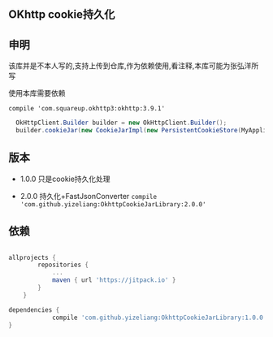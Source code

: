 ## OKhttp cookie持久化


## 申明

该库并是不本人写的,支持上传到仓库,作为依赖使用,看注释,本库可能为张弘洋所写

使用本库需要依赖

` compile 'com.squareup.okhttp3:okhttp:3.9.1' `

```java
  OkHttpClient.Builder builder = new OkHttpClient.Builder();
  builder.cookieJar(new CookieJarImpl(new PersistentCookieStore(MyApplication.getInstance())));
```

## 版本

- 1.0.0
只是cookie持久化处理

- 2.0.0
持久化+FastJsonConverter
`compile 'com.github.yizeliang:OkhttpCookieJarLibrary:2.0.0'`


## 依赖

```gradle

allprojects {
		repositories {
			...
			maven { url 'https://jitpack.io' }
		}
	}

dependencies {
	        compile 'com.github.yizeliang:OkhttpCookieJarLibrary:1.0.0'
}

```